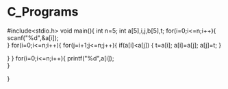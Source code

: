 # C_Programs
#include<stdio.h>
void main(){
  int n=5;
  int a[5],i,j,b[5],t;
  for(i=0;i<=n;i++){
    scanf("%d",&a[i]);  
  }
  for(i=0;i<=n;i++){
      for(j=i+1;j<=n;j++){
    if(a[i]<a[j]) {
        t=a[i];
        a[i]=a[j];
        a[j]=t;
    }
    
  }
  }
  for(i=0;i<=n;i++){
    printf("%d",a[i]);  
  }
  
}
